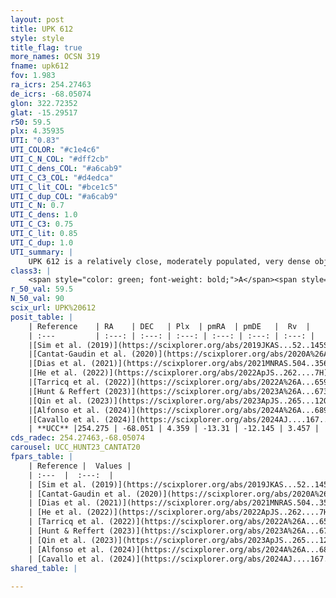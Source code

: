 ```yaml
---
layout: post
title: UPK 612
style: style
title_flag: true
more_names: OCSN 319
fname: upk612
fov: 1.983
ra_icrs: 254.27463
de_icrs: -68.05074
glon: 322.72352
glat: -15.29517
r50: 59.5
plx: 4.35935
UTI: "0.83"
UTI_COLOR: "#c1e4c6"
UTI_C_N_COL: "#dff2cb"
UTI_C_dens_COL: "#a6cab9"
UTI_C_C3_COL: "#d4edca"
UTI_C_lit_COL: "#bce1c5"
UTI_C_dup_COL: "#a6cab9"
UTI_C_N: 0.7
UTI_C_dens: 1.0
UTI_C_C3: 0.75
UTI_C_lit: 0.85
UTI_C_dup: 1.0
UTI_summary: |
    UPK 612 is a relatively close, moderately populated, very dense object of high C3 quality. It is well-studied in the literature.
class3: |
    <span style="color: green; font-weight: bold;">A</span><span style="color: #FFC300; font-weight: bold;">B</span>
r_50_val: 59.5
N_50_val: 90
scix_url: UPK%20612
posit_table: |
    | Reference    | RA    | DEC   | Plx  | pmRA  | pmDE   |  Rv  |
    | :---         | :---: | :---: | :---: | :---: | :---: | :---: |
    |[Sim et al. (2019)](https://scixplorer.org/abs/2019JKAS...52..145S) | 253.346 | -68.078 | -- | -13.27 | -12.06 | -- |
    |[Cantat-Gaudin et al. (2020)](https://scixplorer.org/abs/2020A%26A...640A...1C) | 253.423 | -67.788 | 4.323 | -13.318 | -12.02 | -- |
    |[Dias et al. (2021)](https://scixplorer.org/abs/2021MNRAS.504..356D) | 252.983 | -67.612 | 4.338 | -13.375 | -11.967 | 4.057 |
    |[He et al. (2022)](https://scixplorer.org/abs/2022ApJS..262....7H) | 254.468 | -67.927 | 4.405 | -13.532 | -12.359 | -- |
    |[Tarricq et al. (2022)](https://scixplorer.org/abs/2022A%26A...659A..59T) | 255.279 | -68.047 | 4.364 | -13.237 | -12.272 | -- |
    |[Hunt & Reffert (2023)](https://scixplorer.org/abs/2023A%26A...673A.114H) | 255.099 | -68.524 | 4.379 | -13.327 | -12.208 | 2.522 |
    |[Qin et al. (2023)](https://scixplorer.org/abs/2023ApJS..265...12Q) | 254.62 | -68.24 | 4.29 | -13.24 | -11.6 | 3.04 |
    |[Alfonso et al. (2024)](https://scixplorer.org/abs/2024A%26A...689A..18A) | 254.849 | -68.078 | 4.307 | -13.182 | -12.239 | -- |
    |[Cavallo et al. (2024)](https://scixplorer.org/abs/2024AJ....167...12C) | 254.22 | -67.891 | 4.387 | -- | -- | -- |
    | **UCC** |254.275 | -68.051 | 4.359 | -13.31 | -12.145 | 3.457 | 
cds_radec: 254.27463,-68.05074
carousel: UCC_HUNT23_CANTAT20
fpars_table: |
    | Reference |  Values |
    | :---  |  :---:  |
    | [Sim et al. (2019)](https://scixplorer.org/abs/2019JKAS...52..145S) | `d_pc=241, log(age)=8.0` |
    | [Cantat-Gaudin et al. (2020)](https://scixplorer.org/abs/2020A%26A...640A...1C) | `AVNN=0.05, DMNN=6.92, AgeNN=8` |
    | [Dias et al. (2021)](https://scixplorer.org/abs/2021MNRAS.504..356D) | `Av=0.255, Dist=232, logage=8.15, [Fe/H]=-0.076` |
    | [He et al. (2022)](https://scixplorer.org/abs/2022ApJS..262....7H) | `A0=0.35, logAge=8.0` |
    | [Tarricq et al. (2022)](https://scixplorer.org/abs/2022A%26A...659A..59T) | `Dist=240, logAgeNN=8.01` |
    | [Hunt & Reffert (2023)](https://scixplorer.org/abs/2023A%26A...673A.114H) | `AV50=0.101, diffAV50=0.623, MOD50=6.778, logAge50=8.078` |
    | [Qin et al. (2023)](https://scixplorer.org/abs/2023ApJS..265...12Q) | `E(B-V)=0.02, m-M=6.71, logt=8.3` |
    | [Alfonso et al. (2024)](https://scixplorer.org/abs/2024A%26A...689A..18A) | `AV=0.05086, MOD=6.91936, logAge=7.77770, Z=-0.0752` |
    | [Cavallo et al. (2024)](https://scixplorer.org/abs/2024AJ....167...12C) | `AV50=0.49, dMod50=6.82, logAge50=8.0, [Fe/H]50=0.27` |
shared_table: |
    
---
```

